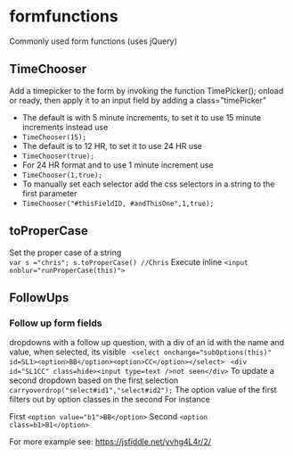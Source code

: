 # formfunctions
Commonly used form functions (uses jQuery)
## TimeChooser
Add a timepicker to the form by invoking the function TimePicker(); onload or ready, then apply it to an input field by adding a class="timePicker"<br>
* The default is with 5 minute increments, to set it to use 15 minute increments instead use 
 * `TimeChooser(15);`
* The default is to 12 HR, to set it to use 24 HR use 
 * `TimeChooser(true);`
* For 24 HR format and to use 1 minute increment use 
 * `TimeChooser(1,true);`
* To manually set each selector add the css selectors in a string to the first parameter 
 * `TimeChooser("#thisFieldID, #andThisOne",1,true);`
## toProperCase
Set the proper case of a string<br>
`var s ="chris"; s.toProperCase() //Chris`
Execute inline
`<input onblur="runProperCase(this)">`
## FollowUps
### Follow up form fields
dropdowns with a follow up question, with a div of an id with the name and value, when selected, its visible
 ` <select onchange="subOptions(this)" id=SL1><option>BB</option><option>CC</option></select>`
 ` <div id="SL1CC" class=hide><input type=text />not seen</div>`
To update a second dropdown based on the first selection 
 ` carryoverdrop("select#id1","select#id2");`
 The option value of the first filters out by option classes in the second
 For instance 
 
 First  `<option value="b1">BB</option>`
 Second `<option class=b1>B1</option>`

For more example see: https://jsfiddle.net/yvhg4L4r/2/
